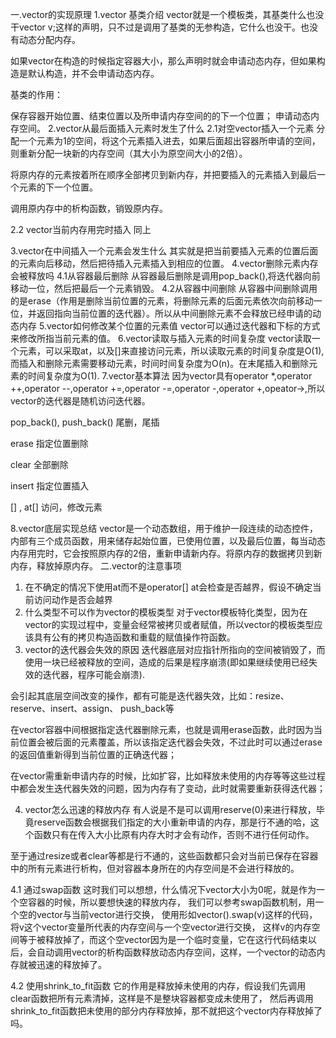 一.vector的实现原理
1.vector 基类介绍
vector就是一个模板类，其基类什么也没干vector<int> v;这样的声明，只不过是调用了基类的无参构造，它什么也没干。也没有动态分配内存。

如果vector在构造的时候指定容器大小，那么声明时就会申请动态内存，但如果构造是默认构造，并不会申请动态内存。

基类的作用：

保存容器开始位置、结束位置以及所申请内存空间的的下一个位置；
申请动态内存空间。
2.vector从最后面插入元素时发生了什么
2.1对空vector插入一个元素
分配一个元素为1的空间，将这个元素插入进去，如果后面超出容器所申请的空间，则重新分配一块新的内存空间（其大小为原空间大小的2倍）。

将原内存的元素按着所在顺序全部拷贝到新内存，并把要插入的元素插入到最后一个元素的下一个位置。

调用原内存中的析构函数，销毁原内存。

2.2 vector当前内存用完时插入
同上

3.vector在中间插入一个元素会发生什么
其实就是把当前要插入元素的位置后面的元素向后移动，然后把待插入元素插入到相应的位置。
4.vector删除元素内存会被释放吗
4.1从容器最后删除
从容器最后删除是调用pop_back(),将迭代器向前移动一位，然后把最后一个元素销毁。
4.2从容器中间删除
从容器中间删除调用的是erase（作用是删除当前位置的元素，将删除元素的后面元素依次向前移动一位，并返回指向当前位置的迭代器）。所以从中间删除元素不会释放已经申请的动态内存
5.vector如何修改某个位置的元素值
vector可以通过迭代器和下标的方式来修改所指当前元素的值。
6.vector读取与插入元素的时间复杂度
vector读取一个元素，可以采取at，以及[]来直接访问元素，所以读取元素的时间复杂度是O(1),而插入和删除元素需要移动元素，时间时间复杂度为O(n)。在末尾插入和删除元素的时间复杂度为O(1).
7.vector基本算法
因为vector具有operator *,operator ++,operator --,operator +=,operator -=,operator -,operator +,opeator->,所以vector的迭代器是随机访问迭代器。

pop_back(), push_back() 尾删，尾插

erase 指定位置删除

clear 全部删除

insert 指定位置插入

[] , at[] 访问，修改元素

8.vector底层实现总结
vector是一个动态数组，用于维护一段连续的动态控件，内部有三个成员函数，用来储存起始位置，已使用位置，以及最后位置，每当动态内存用完时，它会按照原内存的2倍，重新申请新内存。将原内存的数据拷贝到新内存，释放掉原内存。
二.vector的注意事项
1. 在不确定的情况下使用at而不是operator[]
   at会检查是否越界，假设不确定当前访问动作是否会越界
2. 什么类型不可以作为vector的模板类型
   对于vector模板特化类型，因为在vector的实现过程中，变量会经常被拷贝或者赋值，所以vector的模板类型应该具有公有的拷贝构造函数和重载的赋值操作符函数。
3. vector的迭代器会失效的原因
   迭代器底层对应指针所指向的空间被销毁了，而使用一块已经被释放的空间，造成的后果是程序崩溃(即如果继续使用已经失效的迭代器，程序可能会崩溃).

会引起其底层空间改变的操作，都有可能是迭代器失效，比如：resize、reserve、insert、assign、 push_back等

在vector容器中间根据指定迭代器删除元素，也就是调用erase函数，此时因为当前位置会被后面的元素覆盖，所以该指定迭代器会失效，不过此时可以通过erase的返回值重新得到当前位置的正确迭代器；

在vector需重新申请内存的时候，比如扩容，比如释放未使用的内存等等这些过程中都会发生迭代器失效的问题，因为内存有了变动，此时就需要重新获得迭代器；

4. vector怎么迅速的释放内存
   有人说是不是可以调用reserve(0)来进行释放，毕竟reserve函数会根据我们指定的大小重新申请的内存，那是行不通的哈，这个函数只有在传入大小比原有内存大时才会有动作，否则不进行任何动作。

至于通过resize或者clear等都是行不通的，这些函数都只会对当前已保存在容器中的所有元素进行析构，但对容器本身所在的内存空间是不会进行释放的。

4.1 通过swap函数
这时我们可以想想，什么情况下vector大小为0呢，就是作为一个空容器的时候，所以要想快速的释放内存，
我们可以参考swap函数机制，用一个空的vector与当前vector进行交换，
使用形如vector<int>().swap(v)这样的代码，将v这个vector变量所代表的内存空间与一个空vector进行交换，
这样v的内存空间等于被释放掉了，而这个空vector因为是一个临时变量，它在这行代码结束以后，会自动调用vector的析构函数释放动态内存空间，这样，一个vector的动态内存就被迅速的释放掉了。

4.2 使用shrink_to_fit函数
它的作用是释放掉未使用的内存，假设我们先调用clear函数把所有元素清掉，这样是不是整块容器都变成未使用了，
然后再调用shrink_to_fit函数把未使用的部分内存释放掉，那不就把这个vector内存释放掉了吗。

